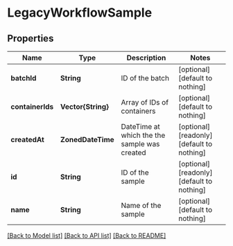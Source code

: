 # LegacyWorkflowSample


## Properties
Name | Type | Description | Notes
------------ | ------------- | ------------- | -------------
**batchId** | **String** | ID of the batch | [optional] [default to nothing]
**containerIds** | **Vector{String}** | Array of IDs of containers | [optional] [default to nothing]
**createdAt** | **ZonedDateTime** | DateTime at which the the sample was created | [optional] [readonly] [default to nothing]
**id** | **String** | ID of the sample | [optional] [readonly] [default to nothing]
**name** | **String** | Name of the sample | [optional] [default to nothing]


[[Back to Model list]](../README.md#models) [[Back to API list]](../README.md#api-endpoints) [[Back to README]](../README.md)


